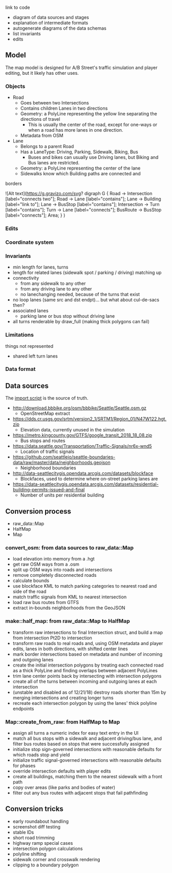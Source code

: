 link to code

- diagram of data sources and stages
- explanation of intermediate formats
- autogenerate diagrams of the data schemas
- list invariants
- edits

## Model

The map model is designed for A/B Street's traffic simulation and player
editing, but it likely has other uses.

### Objects

- Road
  - Goes between two Intersections
  - Contains children Lanes in two directions
  - Geometry: a PolyLine representing the yellow line separating the directions
    of travel
    - This is usually the center of the road, except for one-ways or when a road
      has more lanes in one direction.
  - Metadata from OSM
- Lane
  - Belongs to a parent Road
  - Has a LaneType: Driving, Parking, Sidewalk, Biking, Bus
    - Buses and bikes can usually use Driving lanes, but Biking and Bus lanes
      are restricted.
  - Geometry: a PolyLine representing the center of the lane
  - Sidewalks know which Building paths are connected and

borders

<!--
![Alt text](https://g.gravizo.com/svg?
  digraph G {
    Road -> Intersection [label="connects two"];
    Road -> Lane [label="contains"];
    Lane -> Building [label="link to"];
    Lane -> BusStop [label="contains"];
    Intersection -> Turn [label="contains"];
    Turn -> Lane [label="connects"];
    BusRoute -> BusStop [label="connects"];
    Area;
  }
)
-->

![Alt text](https://g.gravizo.com/svg? digraph G { Road -> Intersection
[label="connects two"]; Road -> Lane [label="contains"]; Lane -> Building
[label="link to"]; Lane -> BusStop [label="contains"]; Intersection -> Turn
[label="contains"]; Turn -> Lane [label="connects"]; BusRoute -> BusStop
[label="connects"]; Area; } )

### Edits

### Coordinate system

### Invariants

- min length for lanes, turns
- length for related lanes (sidewalk spot / parking / driving) matching up
- connectivity
  - from any sidewalk to any other
  - from any driving lane to any other
  - no lanechanging needed, because of the turns that exist
- no loop lanes (same src and dst endpt)... but what about cul-de-sacs then?
- associated lanes
  - parking lane or bus stop without driving lane
- all turns renderable by draw_full (making thick polygons can fail)

### Limitations

things not represented

- shared left turn lanes

### Data format

## Data sources

The
[import script](https://github.com/dabreegster/abstreet/blob/master/import.sh)
is the source of truth.

- http://download.bbbike.org/osm/bbbike/Seattle/Seattle.osm.gz
  - OpenStreetMap extract
- https://dds.cr.usgs.gov/srtm/version2_1/SRTM1/Region_01/N47W122.hgt.zip
  - Elevation data, currently unused in the simulation
- https://metro.kingcounty.gov/GTFS/google_transit_2018_18_08.zip
  - Bus stops and routes
- https://data.seattle.gov/Transportation/Traffic-Signals/nr6x-wnd5
  - Location of traffic signals
- https://github.com/seattleio/seattle-boundaries-data/raw/master/data/neighborhoods.geojson
  - Neighborhood boundaries
- http://data-seattlecitygis.opendata.arcgis.com/datasets/blockface
  - Blockfaces, used to determine where on-street parking lanes are
- https://data-seattlecitygis.opendata.arcgis.com/datasets/residential-building-permits-issued-and-final
  - Number of units per residential building

## Conversion process

- raw_data::Map
- HalfMap
- Map

### convert_osm: from data sources to raw_data::Map

- load elevation into memory from a .hgt
- get raw OSM ways from a .osm
- split up OSM ways into roads and intersections
- remove completely disconnected roads
- calculate bounds
- use blockface KML to match parking categories to nearest road and side of the
  road
- match traffic signals from KML to nearest intersection
- load raw bus routes from GTFS
- extract in-bounds neighborhoods from the GeoJSON

### make::half_map: from raw_data::Map to HalfMap

- transform raw intersections to final Intersection struct, and build a map from
  intersection Pt2D to intersection
- transform raw roads to real roads and, using OSM metadata and player edits,
  lanes in both directions, with shifted center lines
- mark border intersections based on metadata and number of incoming and
  outgoing lanes
- create the initial intersection polygons by treating each connected road as a
  thick PolyLine and finding overlaps between adjacent PolyLines
- trim lane center points back by intersecting with intersection polygons
- create all of the turns between incoming and outgoing lanes at each
  intersection
- (unstable and disabled as of 12/21/18) destroy roads shorter than 15m by
  merging intersections and creating longer turns
- recreate each intersection polygon by using the lanes' thick polyline
  endpoints

### Map::create_from_raw: from HalfMap to Map

- assign all turns a numeric index for easy text entry in the UI
- match all bus stops with a sidewalk and adjacent driving/bus lane, and filter
  bus routes based on stops that were successfully assigned
- initialize stop sign-governed intersections with reasonable defaults for which
  roads stop and yield
- initialize traffic signal-governed intersections with reasonable defaults for
  phases
- override intersection defaults with player edits
- create all buildings, matching them to the nearest sidewalk with a front path
- copy over areas (like parks and bodies of water)
- filter out any bus routes with adjacent stops that fail pathfinding

## Conversion tricks

- early roundabout handling
- screenshot diff testing
- stable IDs
- short road trimming
- highway ramp special cases
- intersection polygon calculations
- polyline shifting
- sidewalk corner and crosswalk rendering
- clipping to a boundary polygon
